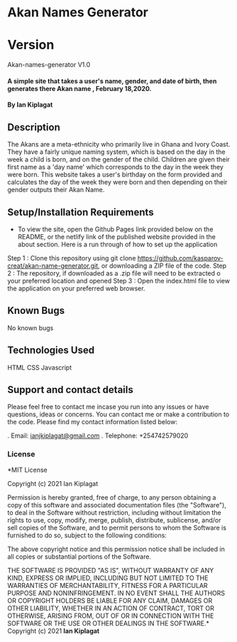 # Akan Names Generator

# Version

Akan-names-generator V1.0

#### A simple site that takes a user's name, gender, and date of birth, then generates there Akan name , February 18,2020.

#### By **Ian Kiplagat**

## Description

The Akans are a meta-ethnicity who primarily live in Ghana and Ivory Coast. They have a fairly unique naming system, which is based on the day in the week a child is born, and on the gender of the child. Children are given their first name as a 'day name' which corresponds to the day in the week they were born. This website takes a user's birthday on the form provided and calculates the day of the week they were born and then depending on their gender outputs their Akan Name.

## Setup/Installation Requirements

- To view the site, open the Github Pages link provided below on the README, or the netlify link of the published website provided in the about section. Here is a run through of how to set up the application

Step 1 : Clone this repository using git clone https://github.com/kasparov-creat/akan-name-generator.git, or downloading a ZIP file of the code.
Step 2 : The repository, if downloaded as a .zip file will need to be extracted o your preferred location and opened
Step 3 : Open the index.html file to view the application on your preferred web browser.

## Known Bugs

No known bugs

## Technologies Used

HTML
CSS
Javascript

## Support and contact details

Please feel free to contact me incase you run into any issues or have questions, ideas or concerns. You can contact me or make a contribution to the code. Please find my contact information listed below:

. Email: ianjkiplagat@gmail.com
. Telephone: +254742579020

### License

\*MIT License

Copyright (c) 2021 Ian Kiplagat

Permission is hereby granted, free of charge, to any person obtaining a copy
of this software and associated documentation files (the "Software"), to deal
in the Software without restriction, including without limitation the rights
to use, copy, modify, merge, publish, distribute, sublicense, and/or sell
copies of the Software, and to permit persons to whom the Software is
furnished to do so, subject to the following conditions:

The above copyright notice and this permission notice shall be included in all
copies or substantial portions of the Software.

THE SOFTWARE IS PROVIDED "AS IS", WITHOUT WARRANTY OF ANY KIND, EXPRESS OR
IMPLIED, INCLUDING BUT NOT LIMITED TO THE WARRANTIES OF MERCHANTABILITY,
FITNESS FOR A PARTICULAR PURPOSE AND NONINFRINGEMENT. IN NO EVENT SHALL THE
AUTHORS OR COPYRIGHT HOLDERS BE LIABLE FOR ANY CLAIM, DAMAGES OR OTHER
LIABILITY, WHETHER IN AN ACTION OF CONTRACT, TORT OR OTHERWISE, ARISING FROM,
OUT OF OR IN CONNECTION WITH THE SOFTWARE OR THE USE OR OTHER DEALINGS IN THE
SOFTWARE.\*
Copyright (c) 2021 **Ian Kiplagat**
